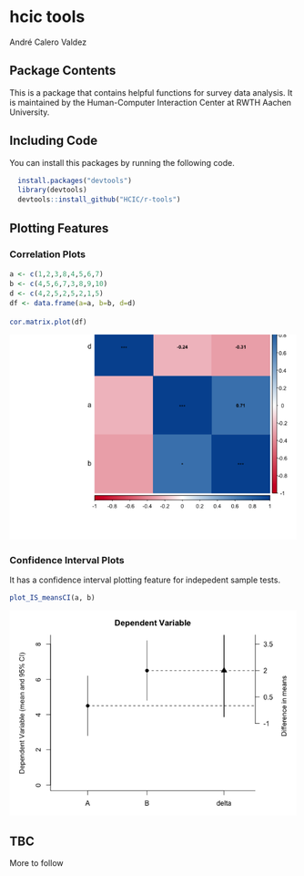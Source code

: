 hcic tools
================
André Calero Valdez

Package Contents
----------------

This is a package that contains helpful functions for survey data analysis. It is maintained by the Human-Computer Interaction Center at RWTH Aachen University.

Including Code
--------------

You can install this packages by running the following code.

``` r
  install.packages("devtools")
  library(devtools)
  devtools::install_github("HCIC/r-tools")
```

Plotting Features
-----------------

### Correlation Plots

``` r
a <- c(1,2,3,8,4,5,6,7)
b <- c(4,5,6,7,3,8,9,10)
d <- c(4,2,5,2,5,2,1,5)
df <- data.frame(a=a, b=b, d=d)

cor.matrix.plot(df)
```

![](readme_files/figure-markdown_github/corplots-1.png)

### Confidence Interval Plots

It has a confidence interval plotting feature for indepedent sample tests.

``` r
plot_IS_meansCI(a, b)
```

![](readme_files/figure-markdown_github/ci-plot-1.png)

TBC
---

More to follow
